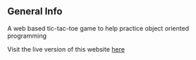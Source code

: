 ## General Info
A web based tic-tac-toe game to help practice object oriented programming

Visit the live version of this website [here](https://casazzan.github.io/tic-tac-toe/)